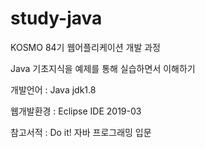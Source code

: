 # study-java

KOSMO 84기 웹어플리케이션 개발 과정

Java 기초지식을 예제를 통해 실습하면서 이해하기

개발언어 : Java jdk1.8

웹개발환경 : Eclipse IDE 2019-03

참고서적 : Do it! 자바 프로그래밍 입문
